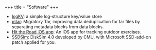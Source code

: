 +++
title = "Software"
+++


* [logKV][logkv]: a simple log-structure key/value store  
* [mtar][mtar]: Migratory Tar, improving data deduplication for tar files by separating metadata blocks from data blocks.
* [Hit the Road iOS app][hittheroad]: An iOS app for tracking outdoor exercises.
* [SSDSim][ssdsim]: DiskSim 4.0 developed by CMU, with Microsoft SSD-add-on patch applied for you.

[logkv]: https://github.com/xinglin/logKV
[mtar]: https://github.com/xinglin/mtar
[hittheroad]: https://apps.apple.com/us/app/hit-the-road3/id1528900482
[ssdsim]: https://github.com/xinglin/SSDSim
